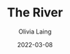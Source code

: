 ---
title: "The River"
slug: "the-river"
author: "Olivia Laing"
tags: "virgnia woolf, literature, landscape"
date: 2022-03-08
---